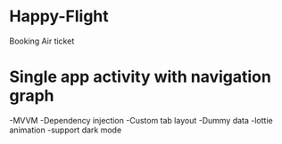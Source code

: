 # Happy-Flight
Booking Air ticket 

# Single app activity with navigation graph 
-MVVM
-Dependency injection
-Custom tab layout
-Dummy data
-lottie animation
-support dark mode
